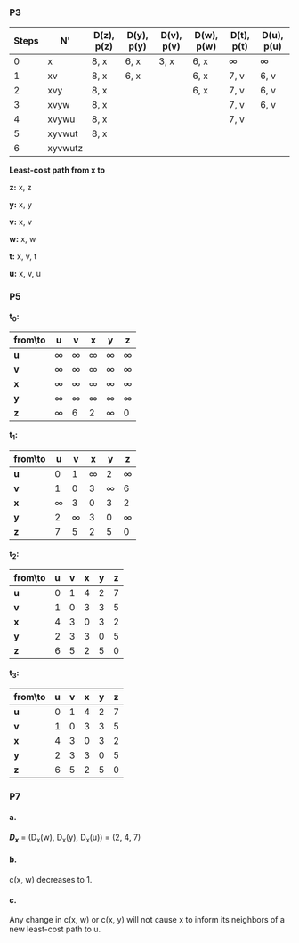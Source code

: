 ### P3

| Steps | N'      | D(z), p(z) | D(y), p(y) | D(v), p(v) | D(w), p(w) | D(t), p(t) | D(u), p(u) |
| ----- | ------- | ---------- | ---------- | ---------- | ---------- | ---------- | ---------- |
| 0     | x       | 8, x       | 6, x       | 3, x       | 6, x       | &infin;    | &infin;    |
| 1     | xv      | 8, x       | 6, x       |            | 6, x       | 7, v       | 6, v       |
| 2     | xvy     | 8, x       |            |            | 6, x       | 7, v       | 6, v       |
| 3     | xvyw    | 8, x       |            |            |            | 7, v       | 6, v       |
| 4     | xvywu   | 8, x       |            |            |            | 7, v       |            |
| 5     | xyvwut  | 8, x       |            |            |            |            |            |
| 6     | xyvwutz |            |            |            |            |            |            |

**Least-cost path from x to**

**z:** x, z

**y:** x, y

**v:** x, v

**w:** x, w

**t:** x, v, t

**u:** x, v, u

### P5

**t<sub>0</sub>:**

| from\to | u       | v       | x       | y       | z       |
| ------- | ------- | ------- | ------- | ------- | ------- |
| **u**   | &infin; | &infin; | &infin; | &infin; | &infin; |
| **v**   | &infin; | &infin; | &infin; | &infin; | &infin; |
| **x**   | &infin; | &infin; | &infin; | &infin; | &infin; |
| **y**   | &infin; | &infin; | &infin; | &infin; | &infin; |
| **z**   | &infin; | 6       | 2       | &infin; | 0       |

**t<sub>1</sub>:**

| from\to | u       | v       | x       | y       | z       |
| ------- | ------- | ------- | ------- | ------- | ------- |
| **u**   | 0       | 1       | &infin; | 2       | &infin; |
| **v**   | 1       | 0       | 3       | &infin; | 6       |
| **x**   | &infin; | 3       | 0       | 3       | 2       |
| **y**   | 2       | &infin; | 3       | 0       | &infin; |
| **z**   | 7       | 5       | 2       | 5       | 0       |

**t<sub>2</sub>:**

| from\to | u   | v   | x   | y   | z   |
| ------- | --- | --- | --- | --- | --- |
| **u**   | 0   | 1   | 4   | 2   | 7   |
| **v**   | 1   | 0   | 3   | 3   | 5   |
| **x**   | 4   | 3   | 0   | 3   | 2   |
| **y**   | 2   | 3   | 3   | 0   | 5   |
| **z**   | 6   | 5   | 2   | 5   | 0   |

**t<sub>3</sub>:**

| from\to | u   | v   | x   | y   | z   |
| ------- | --- | --- | --- | --- | --- |
| **u**   | 0   | 1   | 4   | 2   | 7   |
| **v**   | 1   | 0   | 3   | 3   | 5   |
| **x**   | 4   | 3   | 0   | 3   | 2   |
| **y**   | 2   | 3   | 3   | 0   | 5   |
| **z**   | 6   | 5   | 2   | 5   | 0   |

### P7

#### a.

***D<sub>x</sub>*** = (D<sub>x</sub>(w), D<sub>x</sub>(y), D<sub>x</sub>(u)) = (2, 4, 7)

#### b.

c(x, w) decreases to 1.

#### c.

Any change in c(x, w) or c(x, y) will not cause x to inform its neighbors of a new least-cost path to u.


